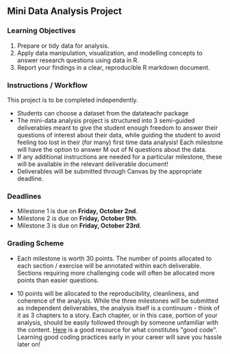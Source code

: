## Mini Data Analysis Project

### Learning Objectives

1. Prepare or tidy data for analysis.
2. Apply data manipulation, visualization, and modelling concepts to answer research questions using data in R.
3. Report your findings in a clear, reproducible R markdown document.

### Instructions / Workflow

This project is to be completed independently.

+ Students can choose a dataset from the datateachr package
+ The mini-data analysis project is structured into 3 semi-guided deliverables meant to give the student enough freedom to answer their questions of interest about their data, while guiding the student to avoid feeling too lost in their (for many) first time data analysis! Each milestone will have the option to answer M out of N questions about the data.
+ If any additional instructions are needed for a particular milestone, these will be available in the relevant deliverable document!
+ Deliverables will be submitted through Canvas by the appropriate deadline.

### Deadlines

+ Milestone 1 is due on **Friday, October 2nd**.
+ Milestone 2 is due on **Friday, October 9th**.
+ Milestone 3 is due on **Friday, October 23rd**.

### Grading Scheme

+ Each milestone is worth 30 points. The number of points allocated to each section / exercise will be annotated within each deliverable. Sections requiring more challenging code will often be allocated more points than easier questions.

+ 10 points will be allocated to the reproducibility, cleanliness, and coherence of the analysis. While the three milestones will be submitted as independent deliverables, the analysis itself is a continuum - think of it as 3 chapters to a story. Each chapter, or in this case, portion of your analysis, should be easily followed through by someone unfamiliar with the content. [Here](https://swcarpentry.github.io/r-novice-inflammation/06-best-practices-R/) is a good resource for what constitutes "good code". Learning good coding practices early in your career will save you hassle later on!
